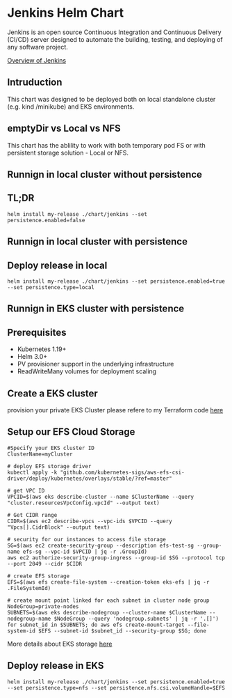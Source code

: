 # Jenkins Helm Chart

Jenkins is an open source Continuous Integration and Continuous Delivery (CI/CD) server designed to automate the building, testing, and deploying of any software project.

[Overview of Jenkins](http://jenkins-ci.org/)



## Intruduction

This chart was designed to be deployed both on local standalone cluster (e.g. kind /minikube) and EKS environments.

## emptyDir vs Local vs NFS
This chart has the ablility to work with both temporary pod FS or with persistent storage solution -  Local or NFS.

## Runnign in local cluster without persistence

## TL;DR

```console
helm install my-release ./chart/jenkins --set persistence.enabled=false
```

## Runnign in local cluster with persistence

## Deploy release in local

```console
helm install my-release ./chart/jenkins --set persistence.enabled=true --set persistence.type=local
```

## Runnign in EKS cluster with persistence

## Prerequisites

- Kubernetes 1.19+
- Helm 3.0+
- PV provisioner support in the underlying infrastructure
- ReadWriteMany volumes for deployment scaling

## Create a EKS cluster

provision your private EKS Cluster
please refere to my Terraform code [here](aws-eks)

## Setup our EFS Cloud Storage 

```
#Specify your EKS cluster ID
ClusterName=myCluster

# deploy EFS storage driver
kubectl apply -k "github.com/kubernetes-sigs/aws-efs-csi-driver/deploy/kubernetes/overlays/stable/?ref=master"

# get VPC ID
VPCID=$(aws eks describe-cluster --name $ClusterName --query "cluster.resourcesVpcConfig.vpcId" --output text)

# Get CIDR range
CIDR=$(aws ec2 describe-vpcs --vpc-ids $VPCID --query "Vpcs[].CidrBlock" --output text)

# security for our instances to access file storage
SG=$(aws ec2 create-security-group --description efs-test-sg --group-name efs-sg --vpc-id $VPCID | jq -r .GroupId) 
aws ec2 authorize-security-group-ingress --group-id $SG --protocol tcp --port 2049 --cidr $CIDR

# create EFS storage
EFS=$(aws efs create-file-system --creation-token eks-efs | jq -r .FileSystemId)

# create mount point linked for each subnet in cluster node group
NodeGroup=private-nodes
SUBNETS=$(aws eks describe-nodegroup --cluster-name $ClusterName --nodegroup-name $NodeGroup --query 'nodegroup.subnets' | jq -r '.[]')
for subnet_id in $SUBNETS; do aws efs create-mount-target --file-system-id $EFS --subnet-id $subnet_id --security-group $SG; done

```

More details about EKS storage [here](https://aws.amazon.com/premiumsupport/knowledge-center/eks-persistent-storage/)


## Deploy release in EKS

```console
helm install my-release ./chart/jenkins --set persistence.enabled=true --set persistence.type=nfs --set persistence.nfs.csi.volumeHandle=$EFS
```

